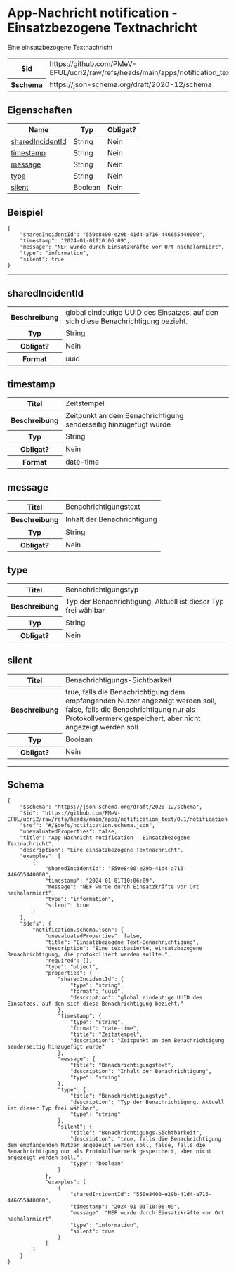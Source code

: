 

# App-Nachricht notification - Einsatzbezogene Textnachricht

<p>Eine einsatzbezogene Textnachricht</p>

<table>
<tbody>
<tr><th>$id</th><td>https://github.com/PMeV-EFUL/ucri2/raw/refs/heads/main/apps/notification_text/0.1/notification.schema.json</td></tr>
<tr><th>$schema</th><td>https://json-schema.org/draft/2020-12/schema</td></tr>
</tbody>
</table>

## Eigenschaften

<table class="jssd-properties-table"><thead><tr><th colspan="2">Name</th><th>Typ</th><th>Obligat?</th></tr></thead><tbody><tr><td colspan="2"><a href="#sharedincidentid">sharedIncidentId</a></td><td>String</td><td>Nein</td></tr><tr><td colspan="2"><a href="#timestamp">timestamp</a></td><td>String</td><td>Nein</td></tr><tr><td colspan="2"><a href="#message">message</a></td><td>String</td><td>Nein</td></tr><tr><td colspan="2"><a href="#type">type</a></td><td>String</td><td>Nein</td></tr><tr><td colspan="2"><a href="#silent">silent</a></td><td>Boolean</td><td>Nein</td></tr></tbody></table>


## Beispiel



```
{
    "sharedIncidentId": "550e8400-e29b-41d4-a716-446655440000",
    "timestamp": "2024-01-01T10:06:09",
    "message": "NEF wurde durch Einsatzkräfte vor Ort nachalarmiert",
    "type": "information",
    "silent": true
}
```



<hr />


## sharedIncidentId


<table class="jssd-property-table">
  <tbody>
    <tr>
      <th>Beschreibung</th>
      <td colspan="2">global eindeutige UUID des Einsatzes, auf den sich diese Benachrichtigung bezieht.</td>
    </tr>
    <tr><th>Typ</th><td colspan="2">String</td></tr>
    <tr>
      <th>Obligat?</th>
      <td colspan="2">Nein</td>
    </tr>
    <tr>
      <th>Format</th>
      <td colspan="2">uuid</td>
    </tr>
  </tbody>
</table>




## timestamp


<table class="jssd-property-table">
  <tbody>
    <tr>
      <th>Titel</th>
      <td colspan="2">Zeitstempel</td>
    </tr>
    <tr>
      <th>Beschreibung</th>
      <td colspan="2">Zeitpunkt an dem Benachrichtigung senderseitig hinzugefügt wurde</td>
    </tr>
    <tr><th>Typ</th><td colspan="2">String</td></tr>
    <tr>
      <th>Obligat?</th>
      <td colspan="2">Nein</td>
    </tr>
    <tr>
      <th>Format</th>
      <td colspan="2">date-time</td>
    </tr>
  </tbody>
</table>




## message


<table class="jssd-property-table">
  <tbody>
    <tr>
      <th>Titel</th>
      <td colspan="2">Benachrichtigungstext</td>
    </tr>
    <tr>
      <th>Beschreibung</th>
      <td colspan="2">Inhalt der Benachrichtigung</td>
    </tr>
    <tr><th>Typ</th><td colspan="2">String</td></tr>
    <tr>
      <th>Obligat?</th>
      <td colspan="2">Nein</td>
    </tr>
    
  </tbody>
</table>




## type


<table class="jssd-property-table">
  <tbody>
    <tr>
      <th>Titel</th>
      <td colspan="2">Benachrichtigungstyp</td>
    </tr>
    <tr>
      <th>Beschreibung</th>
      <td colspan="2">Typ der Benachrichtigung. Aktuell ist dieser Typ frei wählbar</td>
    </tr>
    <tr><th>Typ</th><td colspan="2">String</td></tr>
    <tr>
      <th>Obligat?</th>
      <td colspan="2">Nein</td>
    </tr>
    
  </tbody>
</table>




## silent


<table class="jssd-property-table">
  <tbody>
    <tr>
      <th>Titel</th>
      <td colspan="2">Benachrichtigungs-Sichtbarkeit</td>
    </tr>
    <tr>
      <th>Beschreibung</th>
      <td colspan="2">true, falls die Benachrichtigung dem empfangenden Nutzer angezeigt werden soll, false, falls die Benachrichtigung nur als Protokollvermerk gespeichert, aber nicht angezeigt werden soll.</td>
    </tr>
    <tr><th>Typ</th><td colspan="2">Boolean</td></tr>
    <tr>
      <th>Obligat?</th>
      <td colspan="2">Nein</td>
    </tr>
    
  </tbody>
</table>









<hr />

## Schema
```
{
    "$schema": "https://json-schema.org/draft/2020-12/schema",
    "$id": "https://github.com/PMeV-EFUL/ucri2/raw/refs/heads/main/apps/notification_text/0.1/notification.schema.json",
    "$ref": "#/$defs/notification.schema.json",
    "unevaluatedProperties": false,
    "title": "App-Nachricht notification - Einsatzbezogene Textnachricht",
    "description": "Eine einsatzbezogene Textnachricht",
    "examples": [
        {
            "sharedIncidentId": "550e8400-e29b-41d4-a716-446655440000",
            "timestamp": "2024-01-01T10:06:09",
            "message": "NEF wurde durch Einsatzkräfte vor Ort nachalarmiert",
            "type": "information",
            "silent": true
        }
    ],
    "$defs": {
        "notification.schema.json": {
            "unevaluatedProperties": false,
            "title": "Einsatzbezogene Text-Benachrichtigung",
            "description": "Eine textbasierte, einsatzbezogene Benachrichtigung, die protokolliert werden sollte.",
            "required": [],
            "type": "object",
            "properties": {
                "sharedIncidentId": {
                    "type": "string",
                    "format": "uuid",
                    "description": "global eindeutige UUID des Einsatzes, auf den sich diese Benachrichtigung bezieht."
                },
                "timestamp": {
                    "type": "string",
                    "format": "date-time",
                    "title": "Zeitstempel",
                    "description": "Zeitpunkt an dem Benachrichtigung senderseitig hinzugefügt wurde"
                },
                "message": {
                    "title": "Benachrichtigungstext",
                    "description": "Inhalt der Benachrichtigung",
                    "type": "string"
                },
                "type": {
                    "title": "Benachrichtigungstyp",
                    "description": "Typ der Benachrichtigung. Aktuell ist dieser Typ frei wählbar",
                    "type": "string"
                },
                "silent": {
                    "title": "Benachrichtigungs-Sichtbarkeit",
                    "description": "true, falls die Benachrichtigung dem empfangenden Nutzer angezeigt werden soll, false, falls die Benachrichtigung nur als Protokollvermerk gespeichert, aber nicht angezeigt werden soll.",
                    "type": "boolean"
                }
            },
            "examples": [
                {
                    "sharedIncidentId": "550e8400-e29b-41d4-a716-446655440000",
                    "timestamp": "2024-01-01T10:06:09",
                    "message": "NEF wurde durch Einsatzkräfte vor Ort nachalarmiert",
                    "type": "information",
                    "silent": true
                }
            ]
        }
    }
}
```


